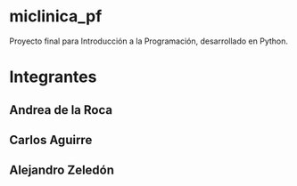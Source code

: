 # miclinica_pf
Proyecto final para Introducción a la Programación, desarrollado en Python. 

# Integrantes
## Andrea de la Roca
## Carlos Aguirre
## Alejandro Zeledón